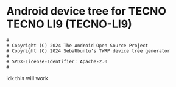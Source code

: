 # Android device tree for TECNO TECNO LI9 (TECNO-LI9)

```
#
# Copyright (C) 2024 The Android Open Source Project
# Copyright (C) 2024 SebaUbuntu's TWRP device tree generator
#
# SPDX-License-Identifier: Apache-2.0
#
```
idk this will work
